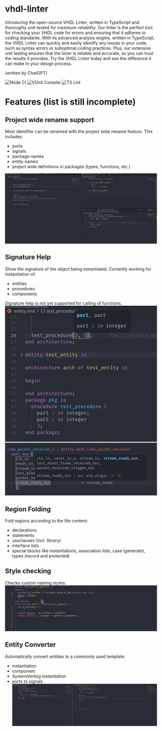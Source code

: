 # vhdl-linter
Introducing the open-source VHDL Linter, written in TypeScript and thoroughly unit-tested for maximum reliability. Our linter is the perfect tool for checking your VHDL code for errors and ensuring that it adheres to coding standards. With its advanced analysis engine, written in TypeScript, the VHDL Linter can quickly and easily identify any issues in your code, such as syntax errors or suboptimal coding practices. Plus, our extensive unit testing ensures that the linter is reliable and accurate, so you can trust the results it provides. Try the VHDL Linter today and see the difference it can make in your design process.

(written by ChatGPT)

![Node CI](https://github.com/vhdl-linter/vhdl-linter/actions/workflows/node.js.yml/badge.svg?branch=main)
![VUnit Compile](https://github.com/vhdl-linter/vhdl-linter/actions/workflows/vunit_compile.yml/badge.svg?branch=main)
![TS Lint](https://github.com/vhdl-linter/vhdl-linter/actions/workflows/tslint.yml/badge.svg?branch=main)

# Features (list is still incomplete)
## Project wide rename support
Most identifier can be renamed with the project wide rename feature.
This includes:
- ports
- signals
- package names
- entity names
- project wide definitions in packages (types, functions, etc.)

![rename](./doc/rename.gif)

## Signature Help
Show the signature of the object being instantiated.
Currently working for instantiation of:
- entities
- procedures
- components

Signature help is not yet supported for calling of functions.
![rename](./doc/signature-help.png)
![rename2](./doc/signature-help2.png)

## Region Folding
Fold regions according to the file content:
- declarations
- statements
- useclauses (incl. library)
- interface lists
- special blocks like instantiations, association lists, case (generate), types (record and protected)

## Style checking
Checks custom naming styles:
![namingStyle](./doc/namingStyle.gif)

## Entity Converter
Automatically convert entities to a commonly used template:
- instantiation
- component
- SystemVerilog instantiation
- ports to signals
![entityConverter](./doc/entityConverter.gif)
